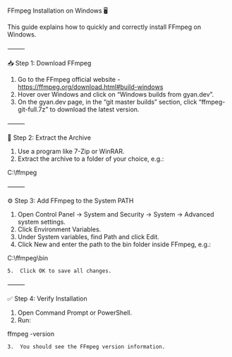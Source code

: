 FFmpeg Installation on Windows 🖥️

This guide explains how to quickly and correctly install FFmpeg on Windows.

⸻

📥 Step 1: Download FFmpeg

1. Go to the FFmpeg official website - https://ffmpeg.org/download.html#build-windows
2. Hover over Windows and click on “Windows builds from gyan.dev”.
3. On the gyan.dev page, in the “git master builds” section, click “ffmpeg-git-full.7z” to download
   the latest version.

⸻

📂 Step 2: Extract the Archive

1. Use a program like 7-Zip or WinRAR.
2. Extract the archive to a folder of your choice, e.g.:

C:\ffmpeg

⸻

⚙️ Step 3: Add FFmpeg to the System PATH

1. Open Control Panel → System and Security → System → Advanced system settings.
2. Click Environment Variables.
3. Under System variables, find Path and click Edit.
4. Click New and enter the path to the bin folder inside FFmpeg, e.g.:

C:\ffmpeg\bin

	5.	Click OK to save all changes.

⸻

✅ Step 4: Verify Installation

1. Open Command Prompt or PowerShell.
2. Run:

ffmpeg -version

	3.	You should see the FFmpeg version information.